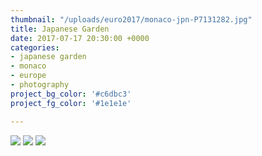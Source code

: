 ```yaml
---
thumbnail: "/uploads/euro2017/monaco-jpn-P7131282.jpg"
title: Japanese Garden
date: 2017-07-17 20:30:00 +0000
categories:
- japanese garden
- monaco
- europe
- photography
project_bg_color: '#c6dbc3'
project_fg_color: '#1e1e1e'

---
```

![](/uploads/euro2017/monaco-jpn-P7131284.jpg)
![](/uploads/euro2017/monaco-jpn-P7131282.jpg)
![](/uploads/euro2017/monaco-jpn-P7131287.jpg)